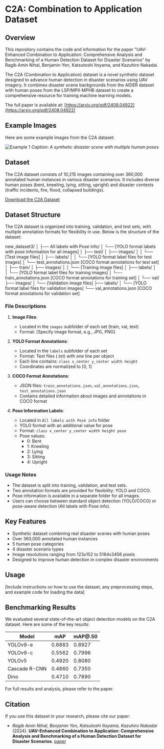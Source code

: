 # C2A: Combination to Application Dataset

## Overview

This repository contains the code and information for the paper "UAV-Enhanced Combination to Application: Comprehensive Analysis and Benchmarking of a Human Detection Dataset for Disaster Scenarios" by Ragib Amin Nihal, Benjamin Yen, Katsutoshi Itoyama, and Kazuhiro Nakadai.

The C2A (Combination to Application) dataset is a novel synthetic dataset designed to advance human detection in disaster scenarios using UAV imagery. It combines disaster scene backgrounds from the AIDER dataset with human poses from the LSP/MPII-MPHB dataset to create a comprehensive resource for training machine learning models.

The full paper is available at: [https://arxiv.org/pdf/2408.04922](https://arxiv.org/pdf/2408.04922)

## Example Images

Here are some example images from the C2A dataset:

![Example 1](dataset_example.png)
*Caption: A synthetic disaster scene with multiple human poses*

## Dataset

The C2A dataset consists of 10,215 images containing over 360,000 annotated human instances in various disaster scenarios. It includes diverse human poses (bent, kneeling, lying, sitting, upright) and disaster contexts (traffic incidents, fire, flood, collapsed buildings).

[Download the C2A Dataset](https://drive.google.com/file/d/1Uba6CHJRCvF-rgfCXDR6NhTnOvngWsfe/view?usp=sharing)

## Dataset Structure

The C2A dataset is organized into training, validation, and test sets, with multiple annotation formats for flexibility in use. Below is the structure of the dataset:

new_dataset3/
│
├── All labels with Pose info/
│   └── [YOLO format labels with pose information for all images]
│
├── test/
│   ├── images/
│   │   └── [Test image files]
│   ├── labels/
│   │   └── [YOLO format label files for test images]
│   └── test_annotations.json  [COCO format annotations for test set]
│
├── train/
│   ├── images/
│   │   └── [Training image files]
│   ├── labels/
│   │   └── [YOLO format label files for training images]
│   └── train_annotations.json  [COCO format annotations for training set]
│
└── val/
    ├── images/
    │   └── [Validation image files]
    ├── labels/
    │   └── [YOLO format label files for validation images]
    └── val_annotations.json  [COCO format annotations for validation set]

### File Descriptions

1. **Image Files**:
   - Located in the `images` subfolder of each set (train, val, test)
   - Format: [Specify image format, e.g., JPG, PNG]

2. **YOLO Format Annotations**:
   - Located in the `labels` subfolder of each set
   - Format: Text files (.txt) with one line per object
   - Each line contains: `class x_center y_center width height`
   - Coordinates are normalized to [0, 1]

3. **COCO Format Annotations**:
   - JSON files: `train_annotations.json`, `val_annotations.json`, `test_annotations.json`
   - Contains detailed information about images and annotations in COCO format

4. **Pose Information Labels**:
   - Located in `All labels with Pose info` folder
   - YOLO format with an additional value for pose
   - Format: `class x_center y_center width height pose`
   - Pose values:
     - 0: Bent
     - 1: Kneeling
     - 2: Lying
     - 3: Sitting
     - 4: Upright

### Usage Notes

- The dataset is split into training, validation, and test sets.
- Two annotation formats are provided for flexibility: YOLO and COCO.
- Pose information is available in a separate folder for all images.
- Users can choose between standard object detection (YOLO/COCO) or pose-aware detection (All labels with Pose info).

## Key Features

- Synthetic dataset combining real disaster scenes with human poses
- Over 360,000 annotated human instances
- 5 human pose categories
- 4 disaster scenario types
- Image resolutions ranging from 123x152 to 5184x3456 pixels
- Designed to improve human detection in complex disaster environments

## Usage

[Include instructions on how to use the dataset, any preprocessing steps, and example code for loading the data]

## Benchmarking Results

We evaluated several state-of-the-art object detection models on the C2A dataset. Here are some of the key results:

| Model         | mAP    | mAP@.50 |
|---------------|--------|---------|
| YOLOv9-e      | 0.6883 | 0.8927  |
| YOLOv9-c      | 0.5562 | 0.7996  |
| YOLOv5        | 0.4920 | 0.8080  |
| Cascade R-CNN | 0.4860 | 0.7350  |
| Dino          | 0.4710 | 0.7890  |

For full results and analysis, please refer to the paper.

## Citation

If you use this dataset in your research, please cite our paper:
- *Ragib Amin Nihal, Benjamin Yen, Katsutoshi Itoyama, Kazuhiro Nakadai* (2024). **UAV-Enhanced Combination to Application: Comprehensive Analysis and Benchmarking of a Human Detection Dataset for Disaster Scenarios**. [paper](https://arxiv.org/pdf/2408.04922)
